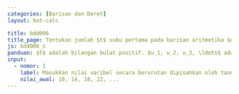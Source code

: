 ```yaml
---
categories: [Barisan dan Deret]
layout: bot-calc

title: bdd006
title_page: Tentukan jumlah $t$ suku pertama pada barisan aritmetika $u_1, u_2, u_3, \ldots$
js: bdd006_s
panduan: $t$ adalah bilangan bulat positif. $u_1, u_2, u_3, \ldots$ adalah barisan aritmetika dengan suku-suku bilangan bulat dan minimal dua suku
input:
  - nomor: 1
    label: Masukkan nilai varibel secara berurutan dipisahkan oleh tanda koma
    nilai_awal: 10, 14, 18, 22, ...
---
```

